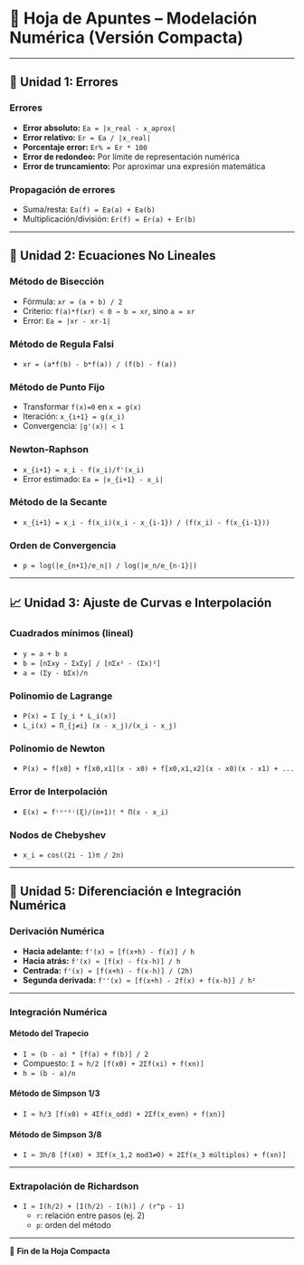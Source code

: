 # 📘 Hoja de Apuntes – Modelación Numérica (Versión Compacta)

---

## 🧮 Unidad 1: Errores

### Errores
- **Error absoluto:**  `Ea = |x_real - x_aprox|`
- **Error relativo:**  `Er = Ea / |x_real|`
- **Porcentaje error:** `Er% = Er * 100`
- **Error de redondeo:** Por límite de representación numérica
- **Error de truncamiento:** Por aproximar una expresión matemática

### Propagación de errores
- Suma/resta:  `Ea(f) = Ea(a) + Ea(b)`
- Multiplicación/división:  `Er(f) = Er(a) + Er(b)`

---

## 🧠 Unidad 2: Ecuaciones No Lineales

### Método de Bisección
- Fórmula:  `xr = (a + b) / 2`
- Criterio:  `f(a)*f(xr) < 0 → b = xr`, sino `a = xr`
- Error: `Ea = |xr - xr-1|`

### Método de Regula Falsi
- `xr = (a*f(b) - b*f(a)) / (f(b) - f(a))`

### Método de Punto Fijo
- Transformar `f(x)=0` en `x = g(x)`
- Iteración: `x_{i+1} = g(x_i)`
- Convergencia: `|g'(x)| < 1`

### Newton-Raphson
- `x_{i+1} = x_i - f(x_i)/f'(x_i)`
- Error estimado: `Ea = |x_{i+1} - x_i|`

### Método de la Secante
- `x_{i+1} = x_i - f(x_i)(x_i - x_{i-1}) / (f(x_i) - f(x_{i-1}))`

### Orden de Convergencia
- `p = log(|e_{n+1}/e_n|) / log(|e_n/e_{n-1}|)`

---

## 📈 Unidad 3: Ajuste de Curvas e Interpolación

### Cuadrados mínimos (lineal)
- `y = a + b x`
- `b = [nΣxy - ΣxΣy] / [nΣx² - (Σx)²]`
- `a = (Σy - bΣx)/n`

### Polinomio de Lagrange
- `P(x) = Σ [y_i * L_i(x)]`
- `L_i(x) = Π_{j≠i} (x - x_j)/(x_i - x_j)`

### Polinomio de Newton
- `P(x) = f[x0] + f[x0,x1](x - x0) + f[x0,x1,x2](x - x0)(x - x1) + ...`

### Error de Interpolación
- `E(x) = f⁽ⁿ⁺¹⁾(ξ)/(n+1)! * Π(x - x_i)`

### Nodos de Chebyshev
- `x_i = cos((2i - 1)π / 2n)`

---

## 🔧 Unidad 5: Diferenciación e Integración Numérica

### Derivación Numérica
- **Hacia adelante:** `f'(x) ≈ [f(x+h) - f(x)] / h`
- **Hacia atrás:** `f'(x) ≈ [f(x) - f(x-h)] / h`
- **Centrada:** `f'(x) ≈ [f(x+h) - f(x-h)] / (2h)`
- **Segunda derivada:** `f''(x) ≈ [f(x+h) - 2f(x) + f(x-h)] / h²`

---

### Integración Numérica

#### Método del Trapecio
- `I ≈ (b - a) * [f(a) + f(b)] / 2`
- Compuesto: `I ≈ h/2 [f(x0) + 2Σf(xi) + f(xn)]`
- `h = (b - a)/n`

#### Método de Simpson 1/3
- `I ≈ h/3 [f(x0) + 4Σf(x_odd) + 2Σf(x_even) + f(xn)]`

#### Método de Simpson 3/8
- `I ≈ 3h/8 [f(x0) + 3Σf(x_1,2 mod3≠0) + 2Σf(x_3 múltiplos) + f(xn)]`

---

### Extrapolación de Richardson
- `I ≈ I(h/2) + [I(h/2) - I(h)] / (r^p - 1)`
  - `r`: relación entre pasos (ej. 2)
  - `p`: orden del método

---

📘 **Fin de la Hoja Compacta**

